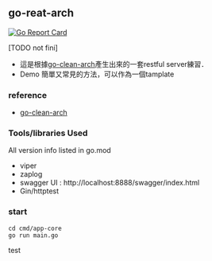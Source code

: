 
## go-reat-arch
[![Go Report Card](https://goreportcard.com/badge/github.com/minilabmemo/go-rest-arch)](https://goreportcard.com/report/github.com/minilabmemo/go-rest-arch)


[TODO not fini]
- 這是根據[go-clean-arch](https://github.com/bxcodec/go-clean-arch)產生出來的一套restful server練習．
- Demo 簡單又常見的方法，可以作為一個tamplate

### reference
- [go-clean-arch](https://github.com/bxcodec/go-clean-arch)


### Tools/libraries Used
All version info listed in go.mod
- viper
- zaplog
- swagger UI : http://localhost:8888/swagger/index.html
- Gin/httptest


### start
```
cd cmd/app-core
go run main.go

```

test